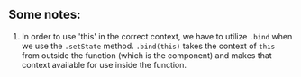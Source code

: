 ## Some notes:
1.  In order to use 'this' in the correct context, we have to utilize `.bind` when we use the `.setState` method. `.bind(this)` takes the context of `this` from outside the function (which is the component) and makes that context available for use inside the function.
